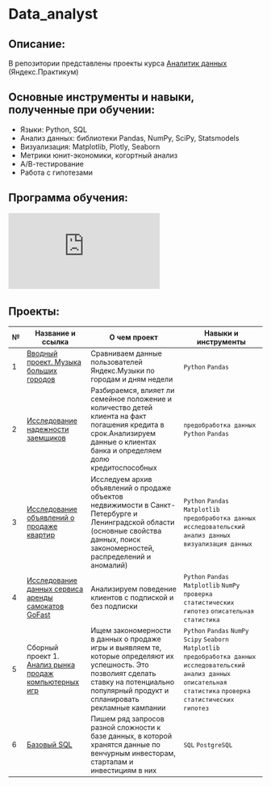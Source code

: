 # Data_analyst

## Описание:
В репозитории представлены проекты курса [Аналитик данных](https://praktikum.yandex.ru/data-analyst/) (Яндекс.Практикум)

## Основные инструменты и навыки, полученные при обучении:
- Языки: Python, SQL
- Анализ данных: библиотеки Pandas, NumPy, SciPy, Statsmodels
- Визуализация: Matplotlib, Plotly, Seaborn
- Метрики юнит-экономики, когортный анализ
- А/В-тестирование
- Работа с гипотезами

 ## Программа обучения:
 ![-](https://github.com/BiryukovDmitry/Data_analyst/blob/main/Diplom.pdf)

 ## Проекты:
| №| Название и ссылка | О чем проект                                                     | Навыки и инструменты           |  
|-----------|-------------------|------------------------------------------------------------------|-----------------------------------|
|1              |[Вводный проект. Музыка больших городов](1.Базовый_Python/)|Сравниваем данные пользователей Яндекс.Музыки по городам и дням недели|`Python` `Pandas`|
|2              |[Исследование надежности заемщиков](2.Предобработка_данных/)|Разбираемся, влияет ли семейное положение и количество детей клиента на факт погашения кредита в срок.Анализируем данные о клиентах банка и определяем долю кредитоспособных|`предобработка данных` `Python` `Pandas`|
|3              |[Исследование объявлений о продаже квартир](3.Исследовательский_анализ_данных/)|Исследуем архив объявлений о продаже объектов недвижимости в Санкт-Петербурге и Ленинградской области (основные свойства данных, поиск закономерностей, распределений и аномалий)|`Python` `Pandas` `Matplotlib` `предобработка данных` `исследовательский анализ данных` `визуализация данных`|
|4              |[Исследование данных сервиса аренды самокатов GoFast](4.Статистический_анализ_данных/)|Анализируем поведение клиентов с подпиской и без подписки| `Python` `Pandas` `Matplotlib` `NumPy` `проверка статистических гипотез` `описательная статистика`|
|5              |Сборный проект 1. [Анализ рынка продаж компьютерных игр](5.Сборный_проект_1/)|Ищем закономерности в данных о продаже игры и выявляем те, которые определяют их успешность. Это позволият сделать ставку на потенциально популярный продукт и спланировать рекламные кампании|`Python` `Pandas` `NumPy` `Scipy` `Seaborn` `Matplotlib` `предобработка данных` `исследовательский анализ данных` `описательная статистика` `проверка статистических гипотез`|
|6              |[Базовый SQL](6.Базовый_SQL/)|Пишем ряд запросов разной сложности к базе данных, в которой хранятся данные по венчурным инвесторам, стартапам и инвестициям в них|`SQL` `PostgreSQL`|
